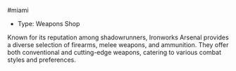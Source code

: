 #miami
- Type: Weapons Shop

Known for its reputation among shadowrunners, Ironworks Arsenal provides a diverse selection of firearms, melee weapons, and ammunition. They offer both conventional and cutting-edge weapons, catering to various combat styles and preferences.